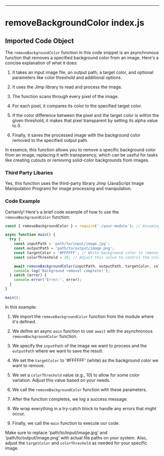 

  

  

  

  

  
---
# removeBackgroundColor index.js
## Imported Code Object
The `removeBackgroundColor` function in this code snippet is an asynchronous function that removes a specified background color from an image. Here's a concise explanation of what it does:

1. It takes an input image file, an output path, a target color, and optional parameters like color threshold and additional options.

2. It uses the Jimp library to read and process the image.

3. The function scans through every pixel of the image.

4. For each pixel, it compares its color to the specified target color.

5. If the color difference between the pixel and the target color is within the given threshold, it makes that pixel transparent by setting its alpha value to 0.

6. Finally, it saves the processed image with the background color removed to the specified output path.

In essence, this function allows you to remove a specific background color from an image, replacing it with transparency, which can be useful for tasks like creating cutouts or removing solid-color backgrounds from images.

### Third Party Libaries

Yes, this function uses the third-party library Jimp (JavaScript Image Manipulation Program) for image processing and manipulation.

### Code Example

Certainly! Here's a brief code example of how to use the `removeBackgroundColor` function:

```javascript
const { removeBackgroundColor } = require('./your-module'); // Assuming the function is in a separate file

async function main() {
  try {
    const inputPath = 'path/to/input/image.jpg';
    const outputPath = 'path/to/output/image.png';
    const targetColor = '#FFFFFF'; // White background color to remove
    const colorThreshold = 10; // Adjust this value to control the color matching tolerance

    await removeBackgroundColor(inputPath, outputPath, targetColor, colorThreshold);
    console.log('Background removal complete!');
  } catch (error) {
    console.error('Error:', error);
  }
}

main();
```

In this example:

1. We import the `removeBackgroundColor` function from the module where it's defined.

2. We define an async `main` function to use `await` with the asynchronous `removeBackgroundColor` function.

3. We specify the `inputPath` of the image we want to process and the `outputPath` where we want to save the result.

4. We set the `targetColor` to '#FFFFFF' (white) as the background color we want to remove.

5. We set a `colorThreshold` value (e.g., 10) to allow for some color variation. Adjust this value based on your needs.

6. We call the `removeBackgroundColor` function with these parameters.

7. After the function completes, we log a success message.

8. We wrap everything in a try-catch block to handle any errors that might occur.

9. Finally, we call the `main` function to execute our code.

Make sure to replace 'path/to/input/image.jpg' and 'path/to/output/image.png' with actual file paths on your system. Also, adjust the `targetColor` and `colorThreshold` as needed for your specific image.


  